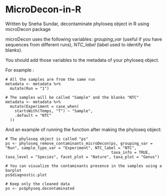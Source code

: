 # MicroDecon-in-R
Written by Sneha Sundar, decontaminate phyloseq object in R using microDecon package

microDecon uses the following variables: *grouping_var* (useful if you have sequences from different runs), *NTC_label* (label used to identify the blanks).

You should add those variables to the metadata of your phyloseq object.

For example :
```
# All the samples are from the same run
metadata <- metadata %>%
  mutate(Run = "1")

# The samples will be called "Sample" and the blanks "NTC"
metadata <- metadata %>%
  mutate(Experiment = case_when(
    startsWith(Temps, "T") ~ "Sample",
    .default = "NTC"
  ))
```
And an example of running the function after making the phyloseq object:
```
# The phyloseq object is called "ps"
ps <- phyloseq_remove_contaminants_microDecon(ps, grouping_var = "Run", sample_type_var = "Experiment", NTC_label = "NTC", 
                                              taxa_info = TRUE, taxa_level = "Species", facet_plot = "Nature", taxa_plot = "Genus")

# You can visualize the contaminants presence in the samples using a barplot
ps$diagnostic.plot

# Keep only the cleaned data
ps <- ps$physeq.decontaminated
```
